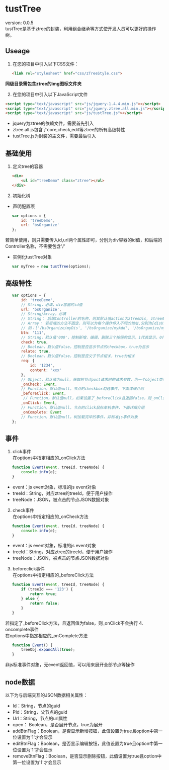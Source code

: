 # tustTree
version: 0.0.5  
tustTree是基于ztree的封装，利用组合继承等方式使开发人员可以更好的操作树。

## Useage
1. 在您的项目中引入以下CSS文件：  

 ``` html
    <link rel="stylesheet" href="css/zTreeStyle.css">
 ```
 **同级目录需包含ztree的img图标文件夹**

2. 在您的项目中引入以下JavaScript文件  

 ``` html
 <script type="text/javascript" src="js/jquery-1.4.4.min.js"></script>
 <script type="text/javascript" src="js/jquery.ztree.all.min.js"></script>
 <script type="text/javascript" src="js/tustTree.js"></script>
 ```
 - jquery为ztree的依赖文件，需要首先引入
 - ztree.all.js包含了core,check,edit等ztree的所有高级特性
 - tustTree.js为封装的主文件，需要最后引入

## 基础使用
1. 定义tree的容器  

 ``` html
    <div>
        <ul id="treeDemo" class="ztree"></ul>
    </div>
 ```
2. 初始化树
 - 声明配置项
 ``` javascript
    var options = {
        id: 'treeDemo',
        url: 'bsOrganize'
    };
 ```
 若简单使用，则只需要传入id,url两个属性即可，分别为div容器的id值，和后端的Controller名称，不需要包含'/'
 - 实例化tustTree对象  
 ``` javascript
    var myTree = new tustTree(options);
 ```

## 高级特性
``` javascript
   var options = {
       id: 'treeDemo',
       // String，必填，div容器的id值
       url: 'bsOrganize',
       // String/Array，必填
       // String： 后端Controller的名称，则其默认值action为ztreeDis, ztreeAdd, ztreeEdit, ztreeDel, ztreeDrag
       // Array： 若后端的方法不固定，则可以为每个操作传入不同的地址,分别为[disUrl, addUrl, editUrl, removeUrl, dragUrl]
       // 如：['/bsOrganize/myDis', '/bsOrganize/myAdd', '/bsOrganize/myEdit', '/bsOrganize/myDel', '/bsOrganize/myDrag']
       btn: '111',
       // String，默认值'000'，控制新增，编辑，删除三个按钮的显示，1代表显示，0代表隐藏，需要与每个节点的显示属性共同作用
       check: true,
       // Boolean，默认值false，控制是否显示节点的checkbox，true为显示
       relate: true,
       // Boolean，默认值false，控制是否父子节点相关，true为相关
       req: {
           id: '1234',
           content: 'xxx'
       },
       // Object，默认值为null，获取树节点post请求时的请求参数，为一个object类型，可以传入多个值
       _onCheck: Event,
       // Function，默认值null，节点的checkbox勾选事件，下面详细介绍
       _beforeClick: Event,
        // Function，默认值null，如果设置了_beforeClick且返回false，则_onClick不会触发
       _onClick: Event,
       // Function，默认值null，节点的click鼠标单机事件，下面详细介绍
       _onComplete: Event
       // Function，默认值null，树加载完毕的事件，非标准js事件对象
   };
```

## 事件
1. click事件  
 在options中指定相应的_onClick方法  

 ``` javascript
    function Event(event, treeId, treeNode) {
        console.info(e);
    }
 ```
 - event：js event对象，标准的js event对象
 - treeId：String，对应ztree的treeId，便于用户操作
 - treeNode：JSON，被点击的节点JSON数据对象

2. check事件  
 在options中指定相应的_onCheck方法  

 ``` javascript
    function Event(event, treeId, treeNode) {
        console.info(e);
    }
 ```
 - event：js event对象，标准的js event对象
 - treeId：String，对应ztree的treeId，便于用户操作
 - treeNode：JSON，被点击的节点JSON数据对象
3. beforeclick事件  
 在options中指定相应的_beforeClick方法  

 ``` javascript
    function Event(event, treeId, treeNode) {
        if (treeId === '123') {
            return true;
        } else {
            return false;
        }        
    }
 ```
 若指定了_beforeClick方法，且返回值为false，则_onClick不会执行
4. oncomplete事件  
 在options中指定相应的_onComplete方法  

 ``` javascript
    function Event() {
        treeObj.expandAll(true);
    }
 ```
 非js标准事件对象，无event返回值，可以用来展开全部节点等操作

## node数据
以下为与后端交互的JSON数据相关属性：
- Id：String，节点的guid
- PId：String，父节点的guid
- Url：String，节点的url属性
- open： Boolean，是否展开节点，true为展开
- addBtnFlag：Boolean，是否显示新增按钮，此值设置为true且option中第一位设置为'1'才会显示
- editBtnFlag：Boolean，是否显示编辑按钮，此值设置为true且option中第一位设置为'1'才会显示
- removeBtnFlag：Boolean，是否显示删除按钮，此值设置为true且option中第一位设置为'1'才会显示
